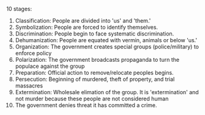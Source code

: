 10 stages: 
1. Classification: People are divided into 'us' and 'them.'
2. Symbolization: People are forced to identify themselves. 
3. Discrimination: People begin to face systematic discrimination. 
4. Dehumanization: People are equated with vermin, animals or below 'us.'
5. Organization: The government creates special groups (police/military) to enforce policy
6. Polarization: The government broadcasts propaganda to turn the populace against the group 
7. Preparation: Official action to remove/relocate peoples begins. 
8. Persecution: Beginning of murdered, theft of property, and trial massacres
9. Extermination: Wholesale elimation of the group. It is 'extermination' and not murder because these people are not considered human
10. The government denies threat it has committed a crime. 